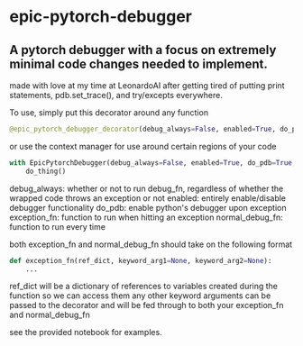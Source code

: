 # epic-pytorch-debugger

## A pytorch debugger with a focus on extremely minimal code changes needed to implement. 

made with love at my time at LeonardoAI after getting tired of putting print statements, pdb.set_trace(), and try/excepts everywhere.

To use, simply put this decorator around any function
```python
@epic_pytorch_debugger_decorator(debug_always=False, enabled=True, do_pdb=True, exception_fn=None, normal_debug_fn=None, **kwargs)
```

or use the context manager for use around certain regions of your code
```python
with EpicPytorchDebugger(debug_always=False, enabled=True, do_pdb=True, exception_fn=None, normal_debug_fn=None, **kwargs):
    do_thing()
```

debug_always: whether or not to run debug_fn, regardless of whether the wrapped code throws an exception or not
enabled: entirely enable/disable debugger functionality
do_pdb: enable python's debugger upon exception
exception_fn: function to run when hitting an exception
normal_debug_fn: function to run every time

both exception_fn and normal_debug_fn should take on the following format

```python
def exception_fn(ref_dict, keyword_arg1=None, keyword_arg2=None):
    ...
```
ref_dict will be a dictionary of references to variables created during the function so we can access them
any other keyword arguments can be passed to the decorator and will be fed through to both your exception_fn and normal_debug_fn

see the provided notebook for examples.






